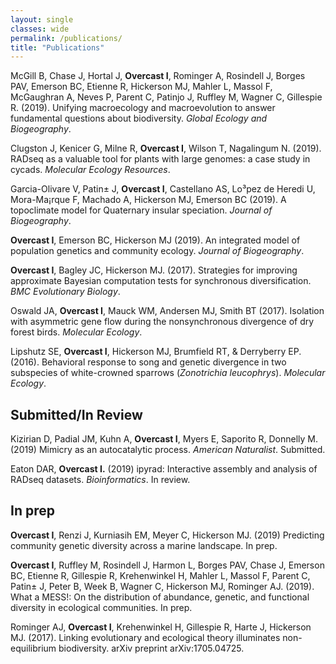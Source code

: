 ```yaml
---
layout: single
classes: wide
permalink: /publications/
title: "Publications"
---
```


McGill B, Chase J, Hortal J, **Overcast I**, Rominger A, Rosindell J, Borges PAV, Emerson BC, Etienne R, Hickerson MJ, Mahler L, Massol F, McGaughran A, Neves P, Parent C, Patinjo J, Ruffley M, Wagner C, Gillespie R. (2019). Unifying macroecology and macroevolution to answer fundamental questions about biodiversity. *Global Ecology and Biogeography*.

Clugston J, Kenicer G, Milne R, **Overcast I**, Wilson T, Nagalingum N. (2019). RADseq as a valuable tool for plants with large genomes: a case study in cycads. *Molecular Ecology Resources*.

Garci­a-Olivare V, Patin± J, **Overcast I**, Castellano AS, Lo³pez de Heredi U, Mora-Ma¡rque F, Machado A, Hickerson MJ, Emerson BC (2019). A topoclimate model for Quaternary insular speciation. *Journal of Biogeography*.

**Overcast I**, Emerson BC, Hickerson MJ (2019). An integrated model of population genetics and community ecology. *Journal of Biogeography*.

**Overcast I**, Bagley JC, Hickerson MJ. (2017). Strategies for improving approximate Bayesian computation tests for synchronous diversification. *BMC Evolutionary Biology*.

Oswald JA, **Overcast I**, Mauck WM, Andersen MJ, Smith BT (2017). Isolation with asymmetric gene flow during the nonsynchronous divergence of dry forest birds. *Molecular Ecology*.

Lipshutz SE, **Overcast I**, Hickerson MJ, Brumfield RT, & Derryberry EP. (2016). Behavioral response to song and genetic divergence in two subspecies of white-crowned sparrows (*Zonotrichia leucophrys*). *Molecular Ecology*.

Submitted/In Review
-------------------
Kizirian D, Padial JM, Kuhn A, **Overcast I**, Myers E, Saporito R, Donnelly M. (2019) Mimicry as an autocatalytic process. *American Naturalist*. Submitted.

Eaton DAR, **Overcast I.** (2019) ipyrad: Interactive assembly and analysis of RADseq datasets. *Bioinformatics*. In review.

In prep
-------

**Overcast I**, Renzi J, Kurniasih EM, Meyer C, Hickerson MJ. (2019) Predicting community genetic diversity across a marine landscape. In prep.

**Overcast I**, Ruffley M, Rosindell J, Harmon L, Borges PAV, Chase J, Emerson BC, Etienne R, Gillespie R, Krehenwinkel H, Mahler L, Massol F, Parent C, Patin± J, Peter B, Week B, Wagner C, Hickerson MJ, Rominger AJ. (2019). What a MESS!: On the distribution of abundance, genetic, and functional diversity in ecological communities. In prep.

Rominger AJ, **Overcast I**, Krehenwinkel H, Gillespie R, Harte J, Hickerson MJ. (2017). Linking evolutionary and ecological theory illuminates non-equilibrium biodiversity. arXiv preprint arXiv:1705.04725.
